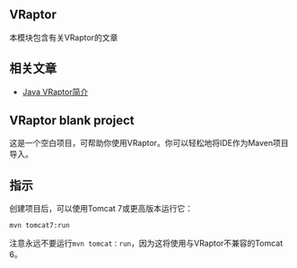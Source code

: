 ## VRaptor

本模块包含有关VRaptor的文章

## 相关文章

+ [Java VRaptor简介](docs/Java-VRaptor简介.md)

## VRaptor blank project

这是一个空白项目，可帮助你使用VRaptor。你可以轻松地将IDE作为Maven项目导入。

## 指示

创建项目后，可以使用Tomcat 7或更高版本运行它：

`mvn tomcat7:run`

注意永远不要运行`mvn tomcat：run`，因为这将使用与VRaptor不兼容的Tomcat 6。